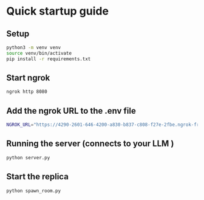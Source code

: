 # Quick startup guide

## Setup

```bash
python3 -m venv venv
source venv/bin/activate
pip install -r requirements.txt
```

## Start ngrok

```bash
ngrok http 8080
```

## Add the ngrok URL to the .env file

```bash
NGROK_URL="https://4290-2601-646-4200-a830-b837-c808-f27e-2fbe.ngrok-free.app"
```

## Running the server (connects to your LLM )

```bash
python server.py
```

## Start the replica

```bash
python spawn_room.py
```
